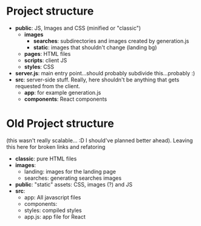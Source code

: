 # Project structure
- **public**: JS, Images and CSS (minified or "classic")
    - **images**
        - **searches**: subdirectories and images created by generation.js
        - **static**: images that shouldn't change (landing bg)
    - **pages**: HTML files
    - **scripts**: client JS
    - **styles**: CSS
- **server.js**: main entry point...should probably subdivide this...probably :)
- **src**: server-side stuff. Really, here shouldn't be anything that gets requested from the client.
    - **app**: for example generation.js
    - **components**: React components





# Old Project structure
(this wasn't really scalable... :D I should've planned better ahead).
Leaving this here for broken links and refatoring
- **classic**: pure HTML files
- **images**:
    - landing: images for the landing page
    - searches: generating searches images
- **public**: "static" assets: CSS, images (?) and JS
- **src**:
    - app: All javascript files
    - components:
    - styles: compiled styles
    - app.js: app file for React